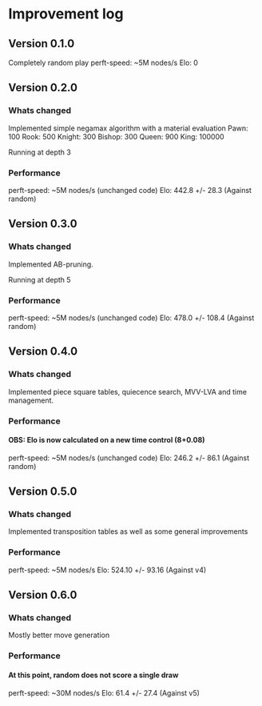 # Improvement log

## Version 0.1.0
Completely random play
perft-speed: ~5M nodes/s 
Elo: 0

## Version 0.2.0
### Whats changed
Implemented simple negamax algorithm with a material evaluation
Pawn: 100
Rook: 500
Knight: 300
Bishop: 300
Queen: 900
King: 100000

Running at depth 3

### Performance
perft-speed: ~5M nodes/s (unchanged code)
Elo: 442.8 +/- 28.3 (Against random)

## Version 0.3.0
### Whats changed
Implemented AB-pruning.

Running at depth 5

### Performance
perft-speed: ~5M nodes/s (unchanged code)
Elo: 478.0 +/- 108.4 (Against random)

## Version 0.4.0
### Whats changed
Implemented piece square tables, quiecence search, MVV-LVA and time management.

### Performance
#### OBS: Elo is now calculated on a new time control (8+0.08)
perft-speed: ~5M nodes/s (unchanged code)
Elo: 246.2 +/- 86.1 (Against random)

## Version 0.5.0
### Whats changed
Implemented transposition tables as well as some general improvements

### Performance
perft-speed: ~5M nodes/s
Elo: 524.10 +/- 93.16 (Against v4)

## Version 0.6.0
### Whats changed
Mostly better move generation

### Performance
#### At this point, random does not score a single draw
perft-speed: ~30M nodes/s
Elo: 61.4 +/- 27.4 (Against v5)
